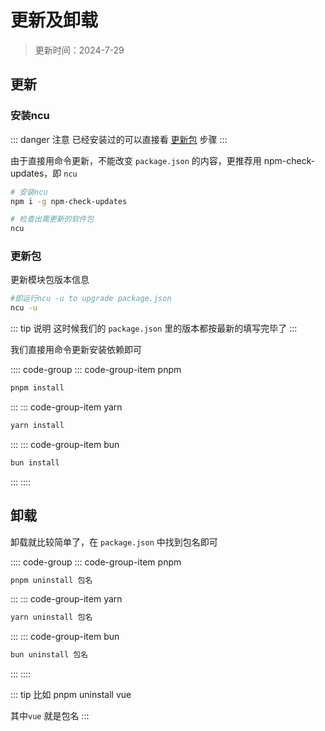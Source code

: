 # 更新及卸载

> 更新时间：2024-7-29


## 更新

### 安装ncu

::: danger 注意
已经安装过的可以直接看 [更新包](#更新包) 步骤
:::

由于直接用命令更新，不能改变 `package.json` 的内容，更推荐用 npm-check-updates，即 `ncu`

```sh
# 安装ncu
npm i -g npm-check-updates

# 检查出需更新的软件包
ncu
```

### 更新包

更新模块包版本信息


```sh
#即运行ncu -u to upgrade package.json
ncu -u
```

::: tip 说明
这时候我们的 `package.json` 里的版本都按最新的填写完毕了
:::


我们直接用命令更新安装依赖即可


:::: code-group
::: code-group-item pnpm
```sh
pnpm install
```
:::
::: code-group-item yarn
```sh
yarn install
```
:::
::: code-group-item bun
```sh
bun install
```
:::
::::





## 卸载

卸载就比较简单了，在 `package.json` 中找到包名即可


:::: code-group
::: code-group-item pnpm
```sh
pnpm uninstall 包名
```
:::
::: code-group-item yarn
```sh
yarn uninstall 包名
```
:::
::: code-group-item bun
```sh
bun uninstall 包名
```
:::
::::



::: tip 比如
pnpm uninstall vue

其中`vue` 就是包名
:::